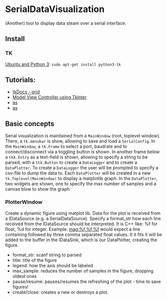 # SerialDataVisualization

(Another) tool to display data steam over a serial interface. 


## Install

### TK

[Ubuntu and Python 3](https://tkdocs.com/tutorial/install.html): `sudo apt-get install python3-tk`


## Tutorials:

- [tkDocs - grid](https://tkdocs.com/tutorial/grid.html)
- [Model View Controller using Tkinter ](https://gist.github.com/ReddyKilowatt/5d0bfedbe9a92a8f50cd948ab51683ee)
- [as]()
- [as]()


## Basic concepts

Serial visualization is maintained from a `MainWindow` (root, toplevel window).
There, a `tk.menubar` is show, allowing to save and load a `SerialConfig`.
In the `MainWindow`, a `tk.Frame` to select a port, baudrate and to connect/disconnect via a toggling button is shown.
In another frame below a `tkk.Entry` as a text-field is shown, allowing to specify a string to be parsed, with a `ttk.Button` to create a `DataLogger` and to create a `DataPlotter`.
To create a `DataLogger` the user will be prompted to specify a csv-file to dump the data to.
Each `DataPlotter` will be created in a new `tk.Toplevel(MainWindow)` to display a matplotlib graph.
In the `DataPlotter`, two widgets are shown, one to specify the max number of samples and a canvas blow to show the graph


 
 ### PlotterWindow
 
 Create a dynamic figure using matplot lib. 
 Data for the plot is received from a IDataSource (e.g. a SerialDataSource).
 Specify a format_str how each line received from the IDataSource should be interpreted.
 It is C++ <scanf> like: %f for float, %d for integer. Example: <mag:%f,%f,%f> would expect
 a line containing <mag> followed by three comma separated float values. It it fits it will be added
 to the buffer in the IDataSink, which is our DataPlotter, creating the figure.
 
- format_str: scanf string to parsed
- title: title of the figure
- legend: how the axis should be labeled
- max_sample: reduces the number of samples in the figure, dropping oldest ones
- pause/resume: pauses/resumes the refreshing of the plot - time to save figures!
- create/close: creates a new or destroys a plot.
